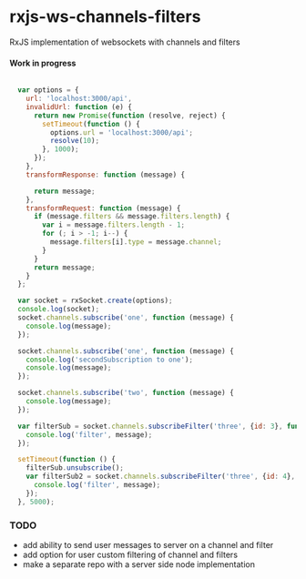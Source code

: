 # rxjs-ws-channels-filters
RxJS implementation of websockets with channels and filters

#### Work in progress

```javascript

  var options = {
    url: 'localhost:3000/api',
    invalidUrl: function (e) {
      return new Promise(function (resolve, reject) {
        setTimeout(function () {
          options.url = 'localhost:3000/api';
          resolve(10);
        }, 1000);
      });
    },
    transformResponse: function (message) {

      return message;
    },
    transformRequest: function (message) {
      if (message.filters && message.filters.length) {
        var i = message.filters.length - 1;
        for (; i > -1; i--) {
          message.filters[i].type = message.channel;
        }
      }
      return message;
    }
  };

  var socket = rxSocket.create(options);
  console.log(socket);
  socket.channels.subscribe('one', function (message) {
    console.log(message);
  });

  socket.channels.subscribe('one', function (message) {
    console.log('secondSubscription to one');
    console.log(message);
  });

  socket.channels.subscribe('two', function (message) {
    console.log(message);
  });

  var filterSub = socket.channels.subscribeFilter('three', {id: 3}, function (message) {
    console.log('filter', message);
  });

  setTimeout(function () {
    filterSub.unsubscribe();
    var filterSub2 = socket.channels.subscribeFilter('three', {id: 4}, function (message) {
      console.log('filter', message);
    });
  }, 5000);

```

### TODO
 * add ability to send user messages to server on a channel and filter
 * add option for user custom filtering of channel and filters
 * make a separate repo with a server side node implementation
 
